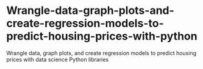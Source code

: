 # Wrangle-data-graph-plots-and-create-regression-models-to-predict-housing-prices-with-python
Wrangle data, graph plots, and create regression models to predict housing prices with data science Python libraries
